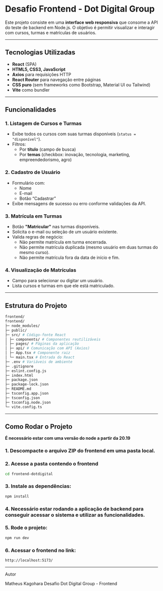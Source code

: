 # Desafio Frontend - Dot Digital Group

Este projeto consiste em uma **interface web responsiva** que consome a API do teste de backend em Node.js. O objetivo é permitir visualizar e interagir com cursos, turmas e matrículas de usuários.

---

## Tecnologias Utilizadas

- **React** (SPA)
- **HTML5, CSS3, JavaScript**
- **Axios** para requisições HTTP
- **React Router** para navegação entre páginas
- **CSS puro** (sem frameworks como Bootstrap, Material UI ou Tailwind)
- **Vite** como bundler

---

## Funcionalidades

### 1. Listagem de Cursos e Turmas
- Exibe todos os cursos com suas turmas disponíveis (`status = "disponível"`).
- Filtros:
  - Por **título** (campo de busca)
  - Por **temas** (checkbox: inovação, tecnologia, marketing, empreendedorismo, agro)

### 2. Cadastro de Usuário
- Formulário com:
  - Nome
  - E-mail
  - Botão “Cadastrar”
- Exibe mensagens de sucesso ou erro conforme validações da API.

### 3. Matrícula em Turmas
- Botão **"Matricular"** nas turmas disponíveis.
- Solicita o e-mail ou seleção de um usuário existente.
- Valida regras de negócio:
  - Não permite matrícula em turma encerrada.
  - Não permite matrícula duplicada (mesmo usuário em duas turmas do mesmo curso).
  - Não permite matrícula fora da data de início e fim.

### 4. Visualização de Matrículas
- Campo para selecionar ou digitar um usuário.
- Lista cursos e turmas em que ele está matriculado.

---


## Estrutura do Projeto
```bash
frontend/
frontend/
├─ node_modules/
├─ public/
├─ src/ # Código-fonte React
│ ├─ components/ # Componentes reutilizáveis
│ ├─ pages/ # Páginas da aplicação
│ ├─ api/ # Comunicação com API (Axios)
│ ├─ App.tsx # Componente raiz
│ └─ main.tsx # Entrada do React
├─ .env # Variáveis de ambiente
├─ .gitignore
├─ eslint.config.js
├─ index.html
├─ package.json
├─ package-lock.json
├─ README.md
├─ tsconfig.app.json
├─ tsconfig.json
├─ tsconfig.node.json
└─ vite.config.ts
```

---


## Como Rodar o Projeto

**É necessário estar com uma versão do node a partir da 20.19**

### 1. **Descompacte** o arquivo ZIP do frontend em uma pasta local.


### 2. Acesse a pasta contendo o frontend
```bash
cd frontend-dotdigital
``` 


### 3. Instale as dependências:
```bash
npm install
```

### 4. Necessário estar rodando a aplicação de backend para conseguir acessar o sistema e utilizar as funcionalidades.

### 5. Rode o projeto:
```bash
npm run dev
```

### 6. Acessar o frontend no link:
```bash
http://localhost:5173/
```

---

Autor

Matheus Kagohara
Desafio Dot Digital Group - Frontend